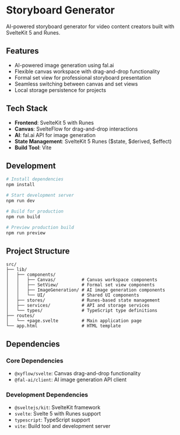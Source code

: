 # Storyboard Generator

AI-powered storyboard generator for video content creators built with SvelteKit 5 and Runes.

## Features

- AI-powered image generation using fal.ai
- Flexible canvas workspace with drag-and-drop functionality
- Formal set view for professional storyboard presentation
- Seamless switching between canvas and set views
- Local storage persistence for projects

## Tech Stack

- **Frontend**: SvelteKit 5 with Runes
- **Canvas**: SvelteFlow for drag-and-drop interactions
- **AI**: fal.ai API for image generation
- **State Management**: SvelteKit 5 Runes ($state, $derived, $effect)
- **Build Tool**: Vite

## Development

```bash
# Install dependencies
npm install

# Start development server
npm run dev

# Build for production
npm run build

# Preview production build
npm run preview
```

## Project Structure

```
src/
├── lib/
│   ├── components/
│   │   ├── Canvas/          # Canvas workspace components
│   │   ├── SetView/         # Formal set view components
│   │   ├── ImageGeneration/ # AI image generation components
│   │   └── UI/              # Shared UI components
│   ├── stores/              # Runes-based state management
│   ├── services/            # API and storage services
│   └── types/               # TypeScript type definitions
├── routes/
│   └── +page.svelte         # Main application page
└── app.html                 # HTML template
```

## Dependencies

### Core Dependencies
- `@xyflow/svelte`: Canvas drag-and-drop functionality
- `@fal-ai/client`: AI image generation API client

### Development Dependencies
- `@sveltejs/kit`: SvelteKit framework
- `svelte`: Svelte 5 with Runes support
- `typescript`: TypeScript support
- `vite`: Build tool and development server